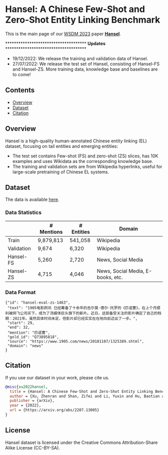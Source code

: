 # Hansel: A Chinese Few-Shot and Zero-Shot Entity Linking Benchmark

This is the main page of our [WSDM 2023](https://www.wsdm-conference.org/2023/) paper [**Hansel**](https://arxiv.org/abs/2207.13005).

\*\*\*\*\*\*\*\*\*\*\*\*\*\*\*\*\*\*\*\*\*\*\*\*\*\*\*\*\*\*\*\*\*\*\*\*\* **Updates** \*\*\*\*\*\*\*\*\*\*\*\*\*\*\*\*\*\*\*\*\*\*\*\*\*\*\*\*\*\*\*\*\*\*\*\*\*

- 19/12/2022: We release the training and validation data of Hansel.
- 27/07/2022: We release the test set of Hansel, consisting of Hansel-FS and Hansel-ZS. More training data, knowledge base and baselines are to come!

## Contents

- [Overview](#overview)
- [Dataset](#dataset)
- [Citation](#citation)

## Overview

Hansel is a high-quality human-annotated Chinese entity linking (EL) dataset, focusing on tail entities and emerging entities:
- The test set contains Few-shot (FS) and zero-shot (ZS) slices, has 10K examples and uses Wikidata as the corresponding knowledge base.
- The training and validation sets are from Wikipedia hyperlinks, useful for large-scale pretraining of Chinese EL systems.

## Dataset

The data is available [here](https://drive.google.com/drive/folders/1rpEyFWzoayUHBmxGitpWVOmf2MkZTsCt?usp=sharing).

### Data Statistics

|     | # Mentions |  # Entities | Domain |
| ----  | ---- | ---- | ---- |
|  Train   | 9,879,813 | 541,058 | Wikipedia |
|  Validation   | 9,674 | 6,320  | Wikipedia |
|  Hansel-FS   | 5,260 | 2,720 | News, Social Media |
|  Hansel-ZS  | 4,715  | 4,046 | News, Social Media, E-books, etc.|


### Data Format

    {"id": "hansel-eval-zs-1463", 
     "text": "1905电影网讯 已经筹备了十余年的吉尔莫·德尔·托罗的《匹诺曹》，在上个月顺利被网飞公司买下，成为了流媒体巨头旗下的新片。近日，这部备受关注的影片确定了自己的档期：2021年。虽然具体时间未定，但影片却已经实实在在地向前迈出了一步。", 
     "start": 29, 
     "end": 32, 
     "mention": "匹诺曹", 
     "gold_id": "Q73895818", 
     "source": "https://www.1905.com/news/20181107/1325389.shtml", 
     "domain": "news"
    }

## Citation

If you use our dataset in your work, please cite us.

```bibtex
@misc{xu2022hansel,
  title = {Hansel: A Chinese Few-Shot and Zero-Shot Entity Linking Benchmark},
  author = {Xu, Zhenran and Shan, Zifei and Li, Yuxin and Hu, Baotian and Qin, Bing},
  publisher = {arXiv},
  year = {2022},
  url = {https://arxiv.org/abs/2207.13005}
}
```

## License

Hansel dataset is licensed under the Creative Commons Attribution-Share Alike License (CC-BY-SA).
